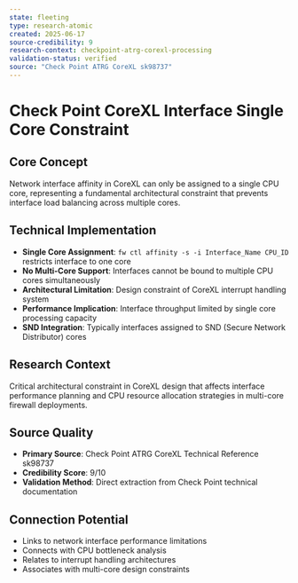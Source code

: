 ```yaml
---
state: fleeting
type: research-atomic
created: 2025-06-17
source-credibility: 9
research-context: checkpoint-atrg-corexl-processing
validation-status: verified
source: "Check Point ATRG CoreXL sk98737"
---
```


# Check Point CoreXL Interface Single Core Constraint

## Core Concept
Network interface affinity in CoreXL can only be assigned to a single CPU core, representing a fundamental architectural constraint that prevents interface load balancing across multiple cores.

## Technical Implementation
- **Single Core Assignment**: `fw ctl affinity -s -i Interface_Name CPU_ID` restricts interface to one core
- **No Multi-Core Support**: Interfaces cannot be bound to multiple CPU cores simultaneously
- **Architectural Limitation**: Design constraint of CoreXL interrupt handling system
- **Performance Implication**: Interface throughput limited by single core processing capacity
- **SND Integration**: Typically interfaces assigned to SND (Secure Network Distributor) cores

## Research Context
Critical architectural constraint in CoreXL design that affects interface performance planning and CPU resource allocation strategies in multi-core firewall deployments.

## Source Quality
- **Primary Source**: Check Point ATRG CoreXL Technical Reference sk98737
- **Credibility Score**: 9/10
- **Validation Method**: Direct extraction from Check Point technical documentation

## Connection Potential
- Links to network interface performance limitations
- Connects with CPU bottleneck analysis
- Relates to interrupt handling architectures
- Associates with multi-core design constraints